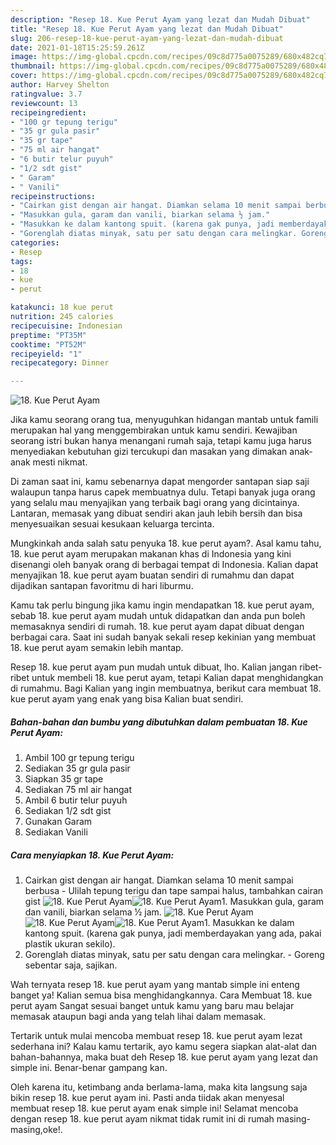 ```yaml
---
description: "Resep 18. Kue Perut Ayam yang lezat dan Mudah Dibuat"
title: "Resep 18. Kue Perut Ayam yang lezat dan Mudah Dibuat"
slug: 206-resep-18-kue-perut-ayam-yang-lezat-dan-mudah-dibuat
date: 2021-01-18T15:25:59.261Z
image: https://img-global.cpcdn.com/recipes/09c8d775a0075289/680x482cq70/18-kue-perut-ayam-foto-resep-utama.jpg
thumbnail: https://img-global.cpcdn.com/recipes/09c8d775a0075289/680x482cq70/18-kue-perut-ayam-foto-resep-utama.jpg
cover: https://img-global.cpcdn.com/recipes/09c8d775a0075289/680x482cq70/18-kue-perut-ayam-foto-resep-utama.jpg
author: Harvey Shelton
ratingvalue: 3.7
reviewcount: 13
recipeingredient:
- "100 gr tepung terigu"
- "35 gr gula pasir"
- "35 gr tape"
- "75 ml air hangat"
- "6 butir telur puyuh"
- "1/2 sdt gist"
- " Garam"
- " Vanili"
recipeinstructions:
- "Cairkan gist dengan air hangat. Diamkan selama 10 menit sampai berbusa Ulilah tepung terigu dan tape sampai halus, tambahkan cairan gist"
- "Masukkan gula, garam dan vanili, biarkan selama ½ jam."
- "Masukkan ke dalam kantong spuit. (karena gak punya, jadi memberdayakan yang ada, pakai plastik ukuran sekilo)."
- "Gorenglah diatas minyak, satu per satu dengan cara melingkar. Goreng sebentar saja, sajikan."
categories:
- Resep
tags:
- 18
- kue
- perut

katakunci: 18 kue perut 
nutrition: 245 calories
recipecuisine: Indonesian
preptime: "PT35M"
cooktime: "PT52M"
recipeyield: "1"
recipecategory: Dinner

---
```



![18. Kue Perut Ayam](https://img-global.cpcdn.com/recipes/09c8d775a0075289/680x482cq70/18-kue-perut-ayam-foto-resep-utama.jpg)

Jika kamu seorang orang tua, menyuguhkan hidangan mantab untuk famili merupakan hal yang menggembirakan untuk kamu sendiri. Kewajiban seorang istri bukan hanya menangani rumah saja, tetapi kamu juga harus menyediakan kebutuhan gizi tercukupi dan masakan yang dimakan anak-anak mesti nikmat.

Di zaman  saat ini, kamu sebenarnya dapat mengorder santapan siap saji walaupun tanpa harus capek membuatnya dulu. Tetapi banyak juga orang yang selalu mau menyajikan yang terbaik bagi orang yang dicintainya. Lantaran, memasak yang dibuat sendiri akan jauh lebih bersih dan bisa menyesuaikan sesuai kesukaan keluarga tercinta. 



Mungkinkah anda salah satu penyuka 18. kue perut ayam?. Asal kamu tahu, 18. kue perut ayam merupakan makanan khas di Indonesia yang kini disenangi oleh banyak orang di berbagai tempat di Indonesia. Kalian dapat menyajikan 18. kue perut ayam buatan sendiri di rumahmu dan dapat dijadikan santapan favoritmu di hari liburmu.

Kamu tak perlu bingung jika kamu ingin mendapatkan 18. kue perut ayam, sebab 18. kue perut ayam mudah untuk didapatkan dan anda pun boleh memasaknya sendiri di rumah. 18. kue perut ayam dapat dibuat dengan berbagai cara. Saat ini sudah banyak sekali resep kekinian yang membuat 18. kue perut ayam semakin lebih mantap.

Resep 18. kue perut ayam pun mudah untuk dibuat, lho. Kalian jangan ribet-ribet untuk membeli 18. kue perut ayam, tetapi Kalian dapat menghidangkan di rumahmu. Bagi Kalian yang ingin membuatnya, berikut cara membuat 18. kue perut ayam yang enak yang bisa Kalian buat sendiri.

<!--inarticleads1-->

##### Bahan-bahan dan bumbu yang dibutuhkan dalam pembuatan 18. Kue Perut Ayam:

1. Ambil 100 gr tepung terigu
1. Sediakan 35 gr gula pasir
1. Siapkan 35 gr tape
1. Sediakan 75 ml air hangat
1. Ambil 6 butir telur puyuh
1. Sediakan 1/2 sdt gist
1. Gunakan  Garam
1. Sediakan  Vanili




<!--inarticleads2-->

##### Cara menyiapkan 18. Kue Perut Ayam:

1. Cairkan gist dengan air hangat. Diamkan selama 10 menit sampai berbusa - Ulilah tepung terigu dan tape sampai halus, tambahkan cairan gist
<img src="https://img-global.cpcdn.com/steps/4fbf307ed9310fb4/160x128cq70/18-kue-perut-ayam-langkah-memasak-1-foto.jpg" alt="18. Kue Perut Ayam"><img src="https://img-global.cpcdn.com/steps/fc70123e8fae1e48/160x128cq70/18-kue-perut-ayam-langkah-memasak-1-foto.jpg" alt="18. Kue Perut Ayam">1. Masukkan gula, garam dan vanili, biarkan selama ½ jam.
<img src="https://img-global.cpcdn.com/steps/ad29be0415bfe6bf/160x128cq70/18-kue-perut-ayam-langkah-memasak-2-foto.jpg" alt="18. Kue Perut Ayam"><img src="https://img-global.cpcdn.com/steps/70526fc75c8c5829/160x128cq70/18-kue-perut-ayam-langkah-memasak-2-foto.jpg" alt="18. Kue Perut Ayam"><img src="https://img-global.cpcdn.com/steps/ce0c4754f0823934/160x128cq70/18-kue-perut-ayam-langkah-memasak-2-foto.jpg" alt="18. Kue Perut Ayam">1. Masukkan ke dalam kantong spuit. (karena gak punya, jadi memberdayakan yang ada, pakai plastik ukuran sekilo).
1. Gorenglah diatas minyak, satu per satu dengan cara melingkar. - Goreng sebentar saja, sajikan.




Wah ternyata resep 18. kue perut ayam yang mantab simple ini enteng banget ya! Kalian semua bisa menghidangkannya. Cara Membuat 18. kue perut ayam Sangat sesuai banget untuk kamu yang baru mau belajar memasak ataupun bagi anda yang telah lihai dalam memasak.

Tertarik untuk mulai mencoba membuat resep 18. kue perut ayam lezat sederhana ini? Kalau kamu tertarik, ayo kamu segera siapkan alat-alat dan bahan-bahannya, maka buat deh Resep 18. kue perut ayam yang lezat dan simple ini. Benar-benar gampang kan. 

Oleh karena itu, ketimbang anda berlama-lama, maka kita langsung saja bikin resep 18. kue perut ayam ini. Pasti anda tiidak akan menyesal membuat resep 18. kue perut ayam enak simple ini! Selamat mencoba dengan resep 18. kue perut ayam nikmat tidak rumit ini di rumah masing-masing,oke!.

